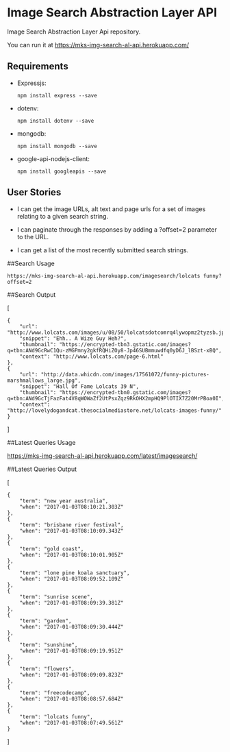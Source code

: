 # Image Search Abstraction Layer API

Image Search Abstraction Layer Api repository.

You can run it at https://mks-img-search-al-api.herokuapp.com/

## Requirements

* Expressjs:

  `npm install express --save`

* dotenv:

  `npm install dotenv --save`

* mongodb:

  `npm install mongodb --save`

* google-api-nodejs-client:

  `npm install googleapis --save`

## User Stories

* I can get the image URLs, alt text and page urls for a set of images relating to a given search string.

* I can paginate through the responses by adding a ?offset=2 parameter to the URL.

* I can get a list of the most recently submitted search strings.

##Search Usage

`https://mks-img-search-al-api.herokuapp.com/imagesearch/lolcats funny?offset=2`

##Search Output

[

    {
        "url": "http://www.lolcats.com/images/u/08/50/lolcatsdotcomrq4lywopmz2tyzsb.jpg",
        "snippet": "Ehh.. A Wize Guy Heh?",
        "thumbnail": "https://encrypted-tbn3.gstatic.com/images?q=tbn:ANd9GcRwC1Qu-zMGPmny2gkfRQHiZOy8-Jp46SUBmmuwdfq0yD6J_lBSzt-xBQ",
        "context": "http://www.lolcats.com/page-6.html"
    },
    {
        "url": "http://data.whicdn.com/images/17561072/funny-pictures-marshmallows_large.jpg",
        "snippet": "Hall Of Fame Lolcats 39 N",
        "thumbnail": "https://encrypted-tbn0.gstatic.com/images?q=tbn:ANd9GcTjFazFat4V8qWOWaZf2UtPsxZqz9RkOHX2mpHQ9PlOTIX7Z20MrPBoa0I",
        "context": "http://lovelydogandcat.thesocialmediastore.net/lolcats-images-funny/"
    }

]

##Latest Queries Usage

https://mks-img-search-al-api.herokuapp.com/latest/imagesearch/

##Latest Queries Output

[

    {
        "term": "new year australia",
        "when": "2017-01-03T08:10:21.303Z"
    },
    {
        "term": "brisbane river festival",
        "when": "2017-01-03T08:10:09.343Z"
    },
    {
        "term": "gold coast",
        "when": "2017-01-03T08:10:01.905Z"
    },
    {
        "term": "lone pine koala sanctuary",
        "when": "2017-01-03T08:09:52.109Z"
    },
    {
        "term": "sunrise scene",
        "when": "2017-01-03T08:09:39.381Z"
    },
    {
        "term": "garden",
        "when": "2017-01-03T08:09:30.444Z"
    },
    {
        "term": "sunshine",
        "when": "2017-01-03T08:09:19.951Z"
    },
    {
        "term": "flowers",
        "when": "2017-01-03T08:09:09.823Z"
    },
    {
        "term": "freecodecamp",
        "when": "2017-01-03T08:08:57.684Z"
    },
    {
        "term": "lolcats funny",
        "when": "2017-01-03T08:07:49.561Z"
    }

]